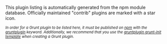 This plugin listing is automatically generated from the npm module database.
Officially maintained "contrib" plugins are marked with a star
<span class='icon-star'></span> icon.

<small><i>
In order for a Grunt plugin to be listed here, it must be published on
<a href="https://npmjs.org/">npm</a> with the
<a href="https://npmjs.org/browse/keyword/gruntplugin">gruntplugin</a> keyword.
Additionally, we recommend that you use the
<a href="https://github.com/gruntjs/grunt-init-gruntplugin">gruntplugin grunt-init template</a>
when creating a Grunt plugin.</small></i>
